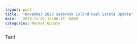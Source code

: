 ```yaml
---
layout: post
title:  "November 2020 Seabrook Island Real Estate Update"
date:   2020-11-02 12:08:17 -0800
categories: Market Update
---
```

Test!
